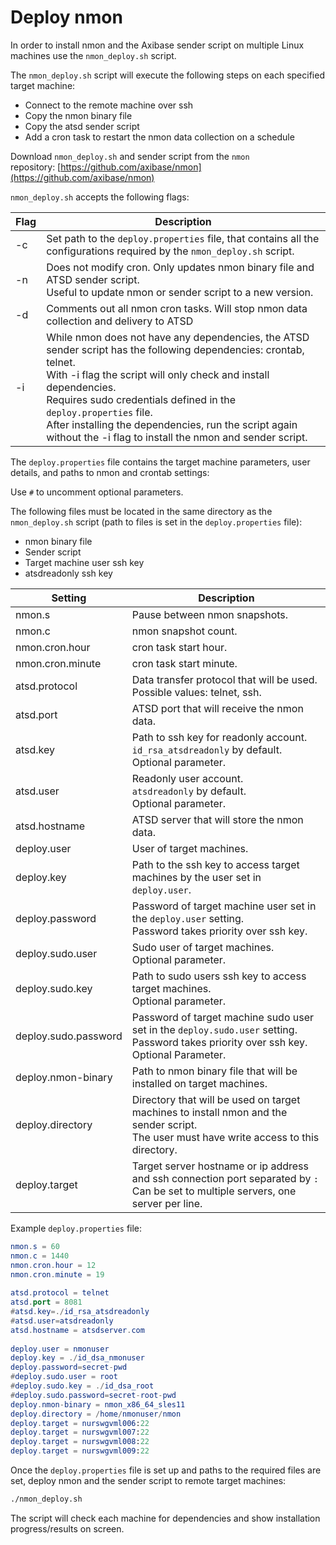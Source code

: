 # Deploy nmon

In order to install nmon and the Axibase sender script on multiple Linux machines use the `nmon_deploy.sh` script.

The `nmon_deploy.sh` script will execute the following steps on each specified target machine:


- Connect to the remote machine over ssh
- Copy the nmon binary file
- Copy the atsd sender script
- Add a cron task to restart the nmon data collection on a schedule


Download `nmon_deploy.sh` and sender script from the `nmon` repository: [https://github.com/axibase/nmon](https://github.com/axibase/nmon)

`nmon_deploy.sh` accepts the following flags:

| Flag | Description | 
| --- | --- | 
|  -c  |  Set path to the `deploy.properties` file, that contains all the configurations required by the `nmon_deploy.sh` script.  | 
|  -n  |  Does not modify cron. Only updates nmon binary file and ATSD sender script.<br>Useful to update nmon or sender script to a new version.  | 
|  -d  |  Comments out all nmon cron tasks. Will stop nmon data collection and delivery to ATSD  | 
|  -i  |  While nmon does not have any dependencies, the ATSD sender script has the following dependencies: crontab, telnet.<br>With -i flag the script will only check and install dependencies.<br>Requires sudo credentials defined in the `deploy.properties` file.<br>After installing the dependencies, run the script again without the -i flag to install the nmon and sender script.  | 


The `deploy.properties` file contains the target machine parameters, user details, and paths to nmon and crontab settings:

Use `#` to uncomment optional parameters.

The following files must be located in the same directory as the `nmon_deploy.sh` script (path to files is set in the `deploy.properties` file):


- nmon binary file
- Sender script
- Target machine user ssh key
- atsdreadonly ssh key


| Setting | Description | 
| --- | --- | 
|  nmon.s  |  Pause between nmon snapshots.  | 
|  nmon.c  |  nmon snapshot count.  | 
|  nmon.cron.hour  |  cron task start hour.  | 
|  nmon.cron.minute  |  cron task start minute.  | 
|  atsd.protocol  |  Data transfer protocol that will be used.<br>Possible values: telnet, ssh.  | 
|  atsd.port  |  ATSD port that will receive the nmon data.  | 
|  atsd.key  |  Path to ssh key for readonly account.<br>`id_rsa_atsdreadonly` by default.<br>Optional parameter.  | 
|  atsd.user  |  Readonly user account.<br>`atsdreadonly` by default.<br>Optional parameter.  | 
|  atsd.hostname  |  ATSD server that will store the nmon data.  | 
|  deploy.user  |  User of target machines.  | 
|  deploy.key  |  Path to the ssh key to access target machines by the user set in `deploy.user`.  | 
|  deploy.password  |  Password of target machine user set in the `deploy.user` setting.<br>Password takes priority over ssh key.  | 
|  deploy.sudo.user  |  Sudo user of target machines.<br>Optional parameter.  | 
|  deploy.sudo.key  |  Path to sudo users ssh key to access target machines.<br>Optional parameter.  | 
|  deploy.sudo.password  |  Password of target machine sudo user set in the `deploy.sudo.user` setting.<br>Password takes priority over ssh key.<br>Optional Parameter.  | 
|  deploy.nmon-binary  |  Path to nmon binary file that will be installed on target machines.  | 
|  deploy.directory  |  Directory that will be used on target machines to install nmon and the sender script.<br>The user must have write access to this directory.  | 
|  deploy.target  |  Target server hostname or ip address and ssh connection port separated by `:`<br>Can be set to multiple servers, one server per line.  | 


Example `deploy.properties` file:

```elm
nmon.s = 60
nmon.c = 1440
nmon.cron.hour = 12
nmon.cron.minute = 19
 
atsd.protocol = telnet
atsd.port = 8081
#atsd.key=./id_rsa_atsdreadonly
#atsd.user=atsdreadonly
atsd.hostname = atsdserver.com
 
deploy.user = nmonuser
deploy.key = ./id_dsa_nmonuser
deploy.password=secret-pwd
#deploy.sudo.user = root
#deploy.sudo.key = ./id_dsa_root
#deploy.sudo.password=secret-root-pwd
deploy.nmon-binary = nmon_x86_64_sles11
deploy.directory = /home/nmonuser/nmon
deploy.target = nurswgvml006:22
deploy.target = nurswgvml007:22
deploy.target = nurswgvml008:22
deploy.target = nurswgvml009:22
```

Once the `deploy.properties` file is set up and paths to the required files are set, deploy nmon and the sender script to remote target machines:

```sh
./nmon_deploy.sh
```

The script will check each machine for dependencies and show installation progress/results on screen.
